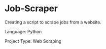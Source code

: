 # Job-Scraper
Creating a script to scrape jobs from a website. 

Language: Python

Project Type: Web Scraping
